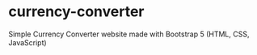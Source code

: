 # currency-converter

Simple Currency Converter website made with Bootstrap 5 (HTML, CSS, JavaScript)

